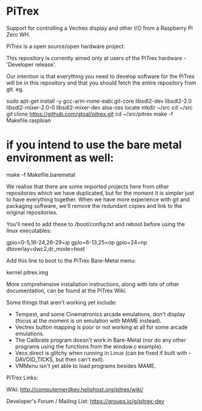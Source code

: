# PiTrex

Support for controlling a Vectrex display and other I/O from a Raspberry Pi Zero WH.

PiTrex is a open source/open hardware project.

This repository is currently aimed only at users of the PiTrex hardware - 'Developer release'.

Our intention is that everything you need to develop software for the PiTrex will be in this
repository and that you should fetch the entire repository from git. eg.

sudo apt-get install -y gcc-arm-none-eabi git-core libsdl2-dev libsdl2-2.0 libsdl2-mixer-2.0-0 libsdl2-mixer-dev alsa-oss locate
mkdir ~/src
cd ~/src
git clone https://github.com/gtoal/pitrex.git
cd ~/src/pitrex
make -f Makefile.raspbian
# if you intend to use the bare metal environment as well:
make -f Makefile.baremetal

We realise that there are some imported projects here from other repositories which we have
duplicated, but for the moment it is simpler just to have everything together.  When we have
more experience with git and packaging software, we'll remove the redundant copies and link
to the original repositories.

You'll need to add these to /boot/config.txt and reboot before using the linux executables:

gpio=0-5,16-24,26-29=ip
gpio=6-13,25=op
gpio=24=np
dtoverlay=dwc2,dr_mode=host

Add this line to boot to the PiTrex Bare-Metal menu:

kernel pitrex.img

More comprehensive installation instructions, along with lots of other documentation, can be
found at the PiTrex Wiki.

Some things that aren't working yet include:
* Tempest, and some Cinematronics arcade emulations, don't display (focus at the moment is on emulation with MAME instead).
* Vectrex button mapping is poor or not working at all for some arcade emulations.
* The Calibrate program doesn't work in Bare-Metal (nor do any other programs using the functions from the window.c example).
* Vecx.direct is glitchy when running in Linux (can be fixed if built with -DAVOID_TICKS, but then can't exit).
* VMMenu isn't yet able to load programs besides MAME.

PiTrex Links:

Wiki: http://computernerdkev.heliohost.org/pitrex/wiki/

Developer's Forum / Mailing List: https://groups.io/g/pitrex-dev
